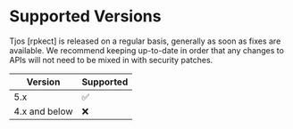 # Supported Versions

Tjos [rpkect] is released on a regular basis, generally as soon as fixes are available. We recommend keeping up-to-date in order that any changes 
to APIs will not need to be mixed in with security patches.

| Version       | Supported          |
|---------------| ------------------ |
| 5.x           | :white_check_mark: |
| 4.x and below | :x:                |
